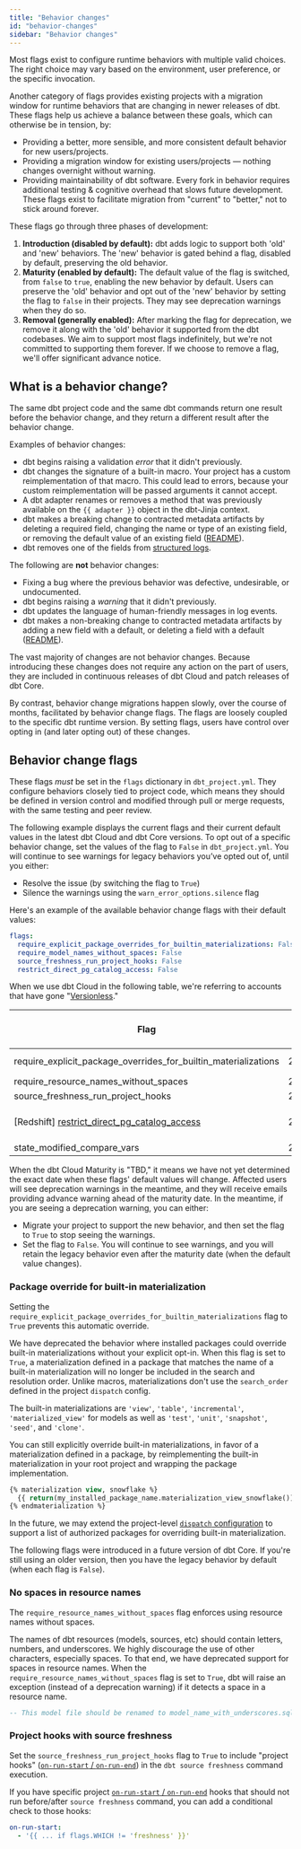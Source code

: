 ```yaml
---
title: "Behavior changes"
id: "behavior-changes"
sidebar: "Behavior changes"
---
```


Most flags exist to configure runtime behaviors with multiple valid choices. The right choice may vary based on the environment, user preference, or the specific invocation.

Another category of flags provides existing projects with a migration window for runtime behaviors that are changing in newer releases of dbt. These flags help us achieve a balance between these goals, which can otherwise be in tension, by:
- Providing a better, more sensible, and more consistent default behavior for new users/projects.
- Providing a migration window for existing users/projects &mdash; nothing changes overnight without warning.
- Providing maintainability of dbt software. Every fork in behavior requires additional testing & cognitive overhead that slows future development. These flags exist to facilitate migration from "current" to "better," not to stick around forever.

These flags go through three phases of development:
1. **Introduction (disabled by default):** dbt adds logic to support both 'old' and 'new' behaviors. The 'new' behavior is gated behind a flag, disabled by default, preserving the old behavior.
2. **Maturity (enabled by default):** The default value of the flag is switched, from `false` to `true`, enabling the new behavior by default. Users can preserve the 'old' behavior and opt out of the 'new' behavior by setting the flag to `false` in their projects. They may see deprecation warnings when they do so.
3. **Removal (generally enabled):** After marking the flag for deprecation, we remove it along with the 'old' behavior it supported from the dbt codebases. We aim to support most flags indefinitely, but we're not committed to supporting them forever. If we choose to remove a flag, we'll offer significant advance notice.

## What is a behavior change?

The same dbt project code and the same dbt commands return one result before the behavior change, and they return a different result after the behavior change.

Examples of behavior changes:
- dbt begins raising a validation _error_ that it didn't previously.
- dbt changes the signature of a built-in macro. Your project has a custom reimplementation of that macro. This could lead to errors, because your custom reimplementation will be passed arguments it cannot accept.
- A dbt adapter renames or removes a method that was previously available on the `{{ adapter }}` object in the dbt-Jinja context.
- dbt makes a breaking change to contracted metadata artifacts by deleting a required field, changing the name or type of an existing field, or removing the default value of an existing field ([README](https://github.com/dbt-labs/dbt-core/blob/37d382c8e768d1e72acd767e0afdcb1f0dc5e9c5/core/dbt/artifacts/README.md#breaking-changes)).
- dbt removes one of the fields from [structured logs](/reference/events-logging#structured-logging).

The following are **not** behavior changes:
- Fixing a bug where the previous behavior was defective, undesirable, or undocumented.
- dbt begins raising a _warning_ that it didn't previously.
- dbt updates the language of human-friendly messages in log events.
- dbt makes a non-breaking change to contracted metadata artifacts by adding a new field with a default, or deleting a field with a default ([README](https://github.com/dbt-labs/dbt-core/blob/37d382c8e768d1e72acd767e0afdcb1f0dc5e9c5/core/dbt/artifacts/README.md#non-breaking-changes)).

The vast majority of changes are not behavior changes. Because introducing these changes does not require any action on the part of users, they are included in continuous releases of dbt Cloud and patch releases of dbt Core.

By contrast, behavior change migrations happen slowly, over the course of months, facilitated by behavior change flags. The flags are loosely coupled to the specific dbt runtime version. By setting flags, users have control over opting in (and later opting out) of these changes.

## Behavior change flags

These flags _must_ be set in the `flags` dictionary in `dbt_project.yml`. They configure behaviors closely tied to project code, which means they should be defined in version control and modified through pull or merge requests, with the same testing and peer review.

The following example displays the current flags and their current default values in the latest dbt Cloud and dbt Core versions. To opt out of a specific behavior change, set the values of the flag to `False` in `dbt_project.yml`. You will continue to see warnings for legacy behaviors you’ve opted out of, until you either:

- Resolve the issue (by switching the flag to `True`)
- Silence the warnings using the `warn_error_options.silence` flag

Here's an example of the available behavior change flags with their default values:

<File name='dbt_project.yml'>

```yml
flags:
  require_explicit_package_overrides_for_builtin_materializations: False
  require_model_names_without_spaces: False
  source_freshness_run_project_hooks: False
  restrict_direct_pg_catalog_access: False
```

</File>

When we use dbt Cloud in the following table, we're referring to accounts that have gone "[Versionless](/docs/dbt-versions/upgrade-dbt-version-in-cloud#versionless)."

| Flag                                                            | dbt Cloud: Intro | dbt Cloud: Maturity | dbt Core: Intro | dbt Core: Maturity | 
|-----------------------------------------------------------------|------------------|---------------------|-----------------|--------------------|
| require_explicit_package_overrides_for_builtin_materializations | 2024.04.141      | 2024.06.192         | 1.6.14, 1.7.14  | 1.8.0             |
| require_resource_names_without_spaces                           | 2024.05.146      | TBD*                | 1.8.0           | 1.9.0             |
| source_freshness_run_project_hooks                              | 2024.03.61       | TBD*                | 1.8.0           | 1.9.0             |
| [Redshift] [restrict_direct_pg_catalog_access](#redshift-restrict_direct_pg_catalog_access)    | 2024.09.242      | TBD*                | dbt-redshift v1.9.0           | 1.9.0             |
| state_modified_compare_vars                                     | 2024.10          | TBD*                | 1.9.0           | TBD*              |

When the dbt Cloud Maturity is "TBD," it means we have not yet determined the exact date when these flags' default values will change. Affected users will see deprecation warnings in the meantime, and they will receive emails providing advance warning ahead of the maturity date. In the meantime, if you are seeing a deprecation warning, you can either:
- Migrate your project to support the new behavior, and then set the flag to `True` to stop seeing the warnings.
- Set the flag to `False`. You will continue to see warnings, and you will retain the legacy behavior even after the maturity date (when the default value changes).

###  Package override for built-in materialization 

Setting the `require_explicit_package_overrides_for_builtin_materializations` flag to `True` prevents this automatic override. 

We have deprecated the behavior where installed packages could override built-in materializations without your explicit opt-in. When this flag is set to `True`, a materialization defined in a package that matches the name of a built-in materialization will no longer be included in the search and resolution order. Unlike macros, materializations don't use the `search_order` defined in the project `dispatch` config.

The built-in materializations are `'view'`, `'table'`, `'incremental'`, `'materialized_view'` for models as well as `'test'`, `'unit'`, `'snapshot'`, `'seed'`, and `'clone'`.

You can still explicitly override built-in materializations, in favor of a materialization defined in a package, by reimplementing the built-in materialization in your root project and wrapping the package implementation.

<File name='macros/materialization_view.sql'>

```sql
{% materialization view, snowflake %}
  {{ return(my_installed_package_name.materialization_view_snowflake()) }}
{% endmaterialization %}
```

</File>

In the future, we may extend the project-level [`dispatch` configuration](/reference/project-configs/dispatch-config) to support a list of authorized packages for overriding built-in materialization.

<VersionBlock lastVersion="1.7">

The following flags were introduced in a future version of dbt Core. If you're still using an older version, then you have the legacy behavior by default (when each flag is `False`). 

</VersionBlock>

### No spaces in resource names

The `require_resource_names_without_spaces` flag enforces using resource names without spaces. 

The names of dbt resources (models, sources, etc) should contain letters, numbers, and underscores. We highly discourage the use of other characters, especially spaces. To that end, we have deprecated support for spaces in resource names. When the `require_resource_names_without_spaces` flag is set to `True`, dbt will raise an exception (instead of a deprecation warning) if it detects a space in a resource name.

<File name='models/model name with spaces.sql'>

```sql
-- This model file should be renamed to model_name_with_underscores.sql
```

</File>

### Project hooks with source freshness 

Set the `source_freshness_run_project_hooks` flag to `True` to include "project hooks" ([`on-run-start` / `on-run-end`](/reference/project-configs/on-run-start-on-run-end)) in the `dbt source freshness` command execution.

If you have specific project [`on-run-start` / `on-run-end`](/reference/project-configs/on-run-start-on-run-end) hooks that should not run before/after `source freshness` command, you can add a conditional check to those hooks:

<File name='dbt_project.yml'>

```yaml
on-run-start:
  - '{{ ... if flags.WHICH != 'freshness' }}'
```
</File>

